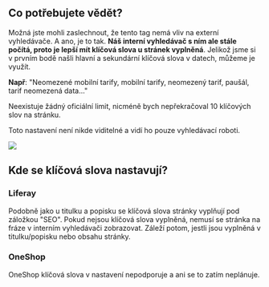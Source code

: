 ## Co potřebujete vědět?

Možná jste mohli zaslechnout, že tento tag nemá vliv na externí vyhledávače. A ano, je to tak. **Náš interní vyhledávač s ním ale stále počítá, proto je lepší mít klíčová slova u stránek vyplněná**. Jelikož jsme si v prvním bodě našli hlavní a sekundární klíčová slova v datech, můžeme je využít.

**Např**: "Neomezené mobilní tarify, mobilní tarify, neomezený tarif, paušál, tarif neomezená data..."

Neexistuje žádný oficiální limit, nicméně bych nepřekračoval 10 klíčových slov na stránku.

Toto nastavení není nikde viditelné a vidí ho pouze vyhledávací roboti.

![](/tmo-vite-checklist/images/screenshot_description.png)

## Kde se klíčová slova nastavují?

### Liferay

Podobně jako u titulku a popisku se klíčová slova stránky vyplňují pod záložkou "SEO". Pokud nejsou klíčová slova vyplněná, nemusí se stránka na fráze v interním vyhledávači zobrazovat. Záleží potom, jestli jsou vyplněná v titulku/popisku nebo obsahu stránky.

### OneShop

OneShop klíčová slova v nastavení nepodporuje a ani se to zatím neplánuje.
